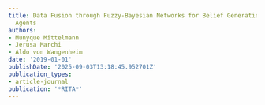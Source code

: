 ```yaml
---
title: Data Fusion through Fuzzy-Bayesian Networks for Belief Generation in Cognitive
  Agents
authors:
- Munyque Mittelmann
- Jerusa Marchi
- Aldo von Wangenheim
date: '2019-01-01'
publishDate: '2025-09-03T13:18:45.952701Z'
publication_types:
- article-journal
publication: '*RITA*'
---
```

